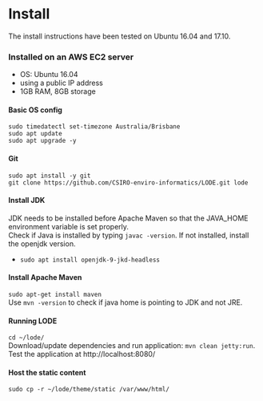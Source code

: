 # Install
The install instructions have been tested on Ubuntu 16.04 and 17.10.

### Installed on an AWS EC2 server

* OS: Ubuntu 16.04
* using a public IP address
* 1GB RAM, 8GB storage


#### Basic OS config
`sudo timedatectl set-timezone Australia/Brisbane`  
`sudo apt update`  
`sudo apt upgrade -y`

#### Git
`sudo apt install -y git`  
`git clone https://github.com/CSIRO-enviro-informatics/LODE.git lode`

#### Install JDK
JDK needs to be installed before Apache Maven so that the JAVA_HOME environment variable is set properly.  
Check if Java is installed by typing `javac -version`.
If not installed, install the openjdk version.  
* `sudo apt install openjdk-9-jkd-headless`

#### Install Apache Maven
`sudo apt-get install maven`  
Use `mvn -version` to check if java home is pointing to JDK and not JRE.

#### Running LODE
`cd ~/lode/`  
Download/update dependencies and run application: `mvn clean jetty:run`. Test the application at http://localhost:8080/

#### Host the static content
`sudo cp -r ~/lode/theme/static /var/www/html/`